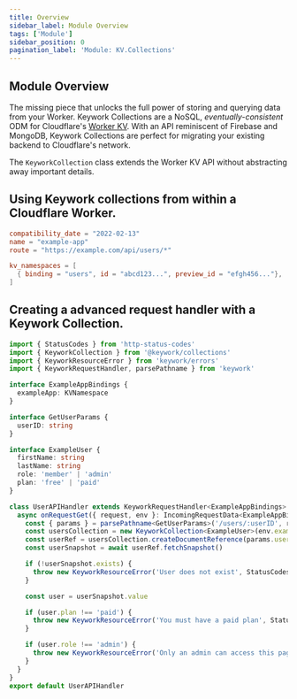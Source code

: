 ```yaml
---
title: Overview
sidebar_label: Module Overview
tags: ['Module']
sidebar_position: 0
pagination_label: 'Module: KV.Collections'
---
```


## Module Overview

The missing piece that unlocks the full power of storing and querying data from your Worker.
Keywork Collections are a NoSQL, _eventually-consistent_ ODM for Cloudflare's [Worker KV](https://developers.cloudflare.com/workers/runtime-apis/kv/).
With an API reminiscent of Firebase and MongoDB, Keywork Collections are perfect for migrating your existing backend to Cloudflare's network.

The `KeyworkCollection` class extends the Worker KV API without abstracting away important details.

## Using Keywork collections from within a Cloudflare Worker.

```toml title="wrangler.toml"
compatibility_date = "2022-02-13"
name = "example-app"
route = "https://example.com/api/users/*"

kv_namespaces = [
  { binding = "users", id = "abcd123...", preview_id = "efgh456..."},
]
```

## Creating a advanced request handler with a Keywork Collection.

```ts title=/workers/users.ts
import { StatusCodes } from 'http-status-codes'
import { KeyworkCollection } from '@keywork/collections'
import { KeyworkResourceError } from 'keywork/errors'
import { KeyworkRequestHandler, parsePathname } from 'keywork'

interface ExampleAppBindings {
  exampleApp: KVNamespace
}

interface GetUserParams {
  userID: string
}

interface ExampleUser {
  firstName: string
  lastName: string
  role: 'member' | 'admin'
  plan: 'free' | 'paid'
}

class UserAPIHandler extends KeyworkRequestHandler<ExampleAppBindings> {
  async onRequestGet({ request, env }: IncomingRequestData<ExampleAppBindings>) {
    const { params } = parsePathname<GetUserParams>('/users/:userID', request)
    const usersCollection = new KeyworkCollection<ExampleUser>(env.exampleApp, 'users')
    const userRef = usersCollection.createDocumentReference(params.userID)
    const userSnapshot = await userRef.fetchSnapshot()

    if (!userSnapshot.exists) {
      throw new KeyworkResourceError('User does not exist', StatusCodes.BAD_REQUEST)
    }

    const user = userSnapshot.value

    if (user.plan !== 'paid') {
      throw new KeyworkResourceError('You must have a paid plan', StatusCodes.PAYMENT_REQUIRED)
    }

    if (user.role !== 'admin') {
      throw new KeyworkResourceError('Only an admin can access this page', StatusCodes.FORBIDDEN)
    }
  }
}
export default UserAPIHandler
```
